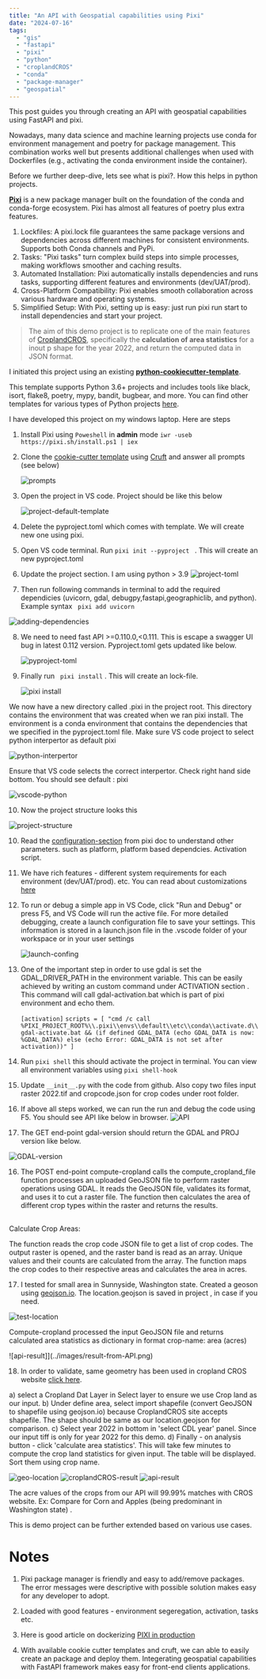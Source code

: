 ```yaml
---
title: "An API with Geospatial capabilities using Pixi"
date: "2024-07-16" 
tags:
  - "gis"
  - "fastapi"
  - "pixi"
  - "python"
  - "croplandCROS"
  - "conda"
  - "package-manager"
  - "geospatial"
---
```

This post guides you through creating an API with geospatial capabilities using FastAPI and pixi.

Nowadays, many data science and machine learning projects use conda for environment management and poetry for package management. This combination works well but presents additional challenges when used with Dockerfiles (e.g., activating the conda environment inside the container). 

Before we further deep-dive, lets see what is pixi?. How this helps in python projects.

**[Pixi](https://prefix.dev/)** is a new package manager built on the foundation of the conda and conda-forge ecosystem. Pixi has almost all features of poetry plus extra features.

 1. Lockfiles: A pixi.lock file guarantees the same package versions and dependencies across different machines for consistent environments. Supports both Conda channels and PyPi.
2. Tasks: "Pixi tasks" turn complex build steps into simple processes, making workflows smoother and caching results.
3. Automated Installation: Pixi automatically installs dependencies and runs tasks, supporting different features and environments (dev/UAT/prod).
4. Cross-Platform Compatibility: Pixi enables smooth collaboration across various hardware and operating systems.
5. Simplified Setup: With Pixi, setting up is easy: just run pixi run start to install dependencies and start your project.


> The aim of this demo project is to replicate one of the main features of [CroplandCROS](https://croplandcros.scinet.usda.gov/), specifically the **calculation of area statistics** for a inout p shape for the year 2022, and return the computed data in JSON format.

I initiated this project using an existing **[python-cookiecutter-template](https://github.com/timothycrosley/cookiecutter-python/)**.

This template supports Python 3.6+ projects and includes tools like black, isort, flake8, poetry, mypy, bandit, bugbear, and more. You can find other templates for various types of Python projects [here](https://github.com/search?q=cookiecutter&type=Repositories).


I have developed this project on my windows laptop. Here are steps

 1. Install Pixi using `Poweshell` in **admin** mode `iwr -useb https://pixi.sh/install.ps1 | iex`
 2. Clone the [cookie-cutter template](https://github.com/timothycrosley/cookiecutter-python/) using [Cruft](https://github.com/cruft/cruft) and answer all prompts  (see below)
   
     ![prompts](../images/cruft%20prompts.png)
3. Open the project in VS code. Project should be like this below

   ![project-default-template](../images/proj-structure-template.png)
  
4. Delete the pyproject.toml which comes with template. We will create new one using pixi.
5. Open VS code terminal. Run `pixi init --pyproject ` . This will create an new pyproject.toml
6. Update the project section. I am using python > 3.9 
![project-toml](../images/project-toml.png)

7. Then run following commands in terminal to add the required dependicies (uvicorn, gdal, debugpy,fastapi,geographiclib, and python). Example syntax
 ` pixi add uvicorn` 

 ![adding-dependencies](../images/add%20dependencies.png)

8. We need to need fast API >=0.110.0,<0.111. This is escape a swagger UI bug in latest 0.112 version. Pyproject.toml gets updated like below.

    ![pyproject-toml](../images/pyproject-toml.png)

9. Finally run ` pixi install` . This will create an lock-file.

    ![pixi install](../images/pixi-install.png)

We now have a new directory called .pixi in the project root. This directory contains the environment that was created when we ran pixi install. The environment is a conda environment that contains the dependencies that we specified in the pyproject.toml file. Make sure VS code project to select python interpertor as default pixi

![python-interpertor](../images/python-interpertor.png)

Ensure that VS code selects the correct interpertor. Check right hand side bottom. You should see default : pixi 

![vscode-python](../images/vscode-chose-pixi.png)

10. Now the project structure looks this 

![project-structure](../images/project-structure.png)

10. Read the [configuration-section](https://pixi.sh/latest/features/multi_platform_configuration/) from pixi doc to understand other parameters.
such as platform, platform based dependcies. Activation script.

11. We have rich features - different system requirements for each environment (dev/UAT/prod). etc. You can read about customizations [here](https://pixi.sh/latest/features/multi_environment/#feature-environment-set-definitions)

12. To run or debug a simple app in VS Code, click "Run and Debug" or press F5, and VS Code will run the active file.  For more detailed debugging, create a launch configuration file to save your settings. This information is stored in a launch.json file in the .vscode folder of your workspace or in your user settings

    ![launch-confing](../images/launch.json.png)
13. One of the important step in order to use gdal is set the GDAL_DRIVER_PATH in the environment variable. 
    This can be  easily achieved by writing an custom command under ACTIVATION section . 
    This command will call gdal-activation.bat which is part of pixi environment and echo them.
    
    
    ` [activation] `
    `
    scripts = [
        "cmd /c call %PIXI_PROJECT_ROOT%\\.pixi\\envs\\default\\etc\\conda\\activate.d\\gdal-activate.bat && (if defined GDAL_DATA (echo GDAL_DATA is now: %GDAL_DATA%) else (echo Error: GDAL_DATA is not set after activation))"
    ] `

14. Run `pixi shell` this should activate the project in terminal. You can view all environment variables using `pixi shell-hook` 

15. Update `__init__.py` with the code from github. Also copy two files input raster 2022.tif and cropcode.json for crop codes under root folder.


15. If above all steps worked, we can run the run and debug the code using F5. You should see API like below in browser.
![API](../images/API.png)

15. The GET end-point gdal-version should return the GDAL and PROJ version like below.

![GDAL-version](../images/gdal-version.png)

16. The POST end-point compute-cropland calls the compute_cropland_file function processes an uploaded GeoJSON file to perform raster operations using GDAL. It reads the GeoJSON file, validates its format, and uses it to cut a raster file. The function then calculates the area of different crop types within the raster and returns the results.

##
Calculate Crop Areas:

The function reads the crop code JSON file to get a list of crop codes.
The output raster is opened, and the raster band is read as an array.
Unique values and their counts are calculated from the array.
The function maps the crop codes to their respective areas and calculates the area in acres.

17. I tested for small area in Sunnyside, Washington state. Created a geoson using [geojson.io](https://geojson.io/#map=2/0/20). The location.geojson is saved in project , in case if you need.

![test-location](../images/sunnyside-washinton.png)

Compute-cropland  processed the input GeoJSON file and returns calculated area statistics as dictionary in format crop-name: area (acres)

![api-result]](../images/result-from-API.png)

18. In order to validate, same geometry has been used in cropland CROS website [click here](https://croplandcros.scinet.usda.gov/). 

 a) select a Cropland Dat Layer in Select layer to ensure we use Crop land as our input.
 b) Under define area, select import shapefile (convert GeoJSON to shapefile using geojson.io) because CroplandCROS site accepts shapefile. The shape should be same as our location.geojson for comparison.
 c) Select year 2022 in bottom in 'select CDL year' panel. Since our input tiff is only for year 2022 for this demo.
 d) Finally - on analysis button - click 'calculate area statistics'. This will take few minutes to compute the crop land statistics for given input. The table will be displayed. Sort them using crop name. 

![geo-location](../images/croplandcros-sunnyside-2022.png)
 ![croplandCROS-result](../images/croplandcros-result.png)
 ![api-result](../images/result-from-API.png)

The acre values of the crops from our API will 99.99% matches with CROS website. Ex: Compare for Corn and Apples (being predominant in Washington state) .

This is demo project can be further extended based on various use cases. 


# Notes 

1. Pixi package manager is friendly and easy to add/remove packages. The error messages were descriptive with possible solution makes easy for any developer to adopt.

2. Loaded with good features - environment segeregation, activation, tasks etc. 

3. Here is good article on dockerizing [PIXI in production]( https://tech.quantco.com/blog/pixi-production) 

4. With available cookie cutter templates and cruft, we can able to easily create an package and deploy them. Integerating geospatial capabilities with FastAPI framework makes easy for front-end clients applications.

